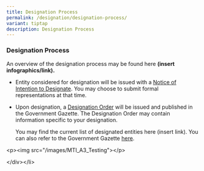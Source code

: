 ```yaml
---
title: Designation Process
permalink: /designation/designation-process/
variant: tiptap
description: Designation Process
---
```

<h3><strong>Designation Process</strong></h3>
<p>An overview of the designation process may be found here <strong>(insert infographics/link).</strong>
</p>
<ul data-tight="true" class="tight">
<li>
<p>Entity considered for designation will be issued with a <u>Notice of Intention to Designate</u>.
You may choose to submit formal representations at that time.</p>
<p></p>
</li>
<li>
<p>Upon designation, a <u>Designation Order</u> will be issued and published
in the Government Gazette. The Designation Order may contain information
specific to your designation.</p>
<p></p>
<p>You may find the current list of designated entities here (insert link).
You can also refer to the Government Gazette <a href="https://www.egazette.com.sg/" rel="noopener noreferrer nofollow" target="_blank">here</a>.</p>
</li>
</ul>
<p></p>
<p></p>
<p>&lt;p&gt;&lt;img src="/images/MTI_A3_Testing"&gt;&lt;/p&gt;</p>
<p>&lt;/div&gt;&lt;/li&gt;</p>
<p></p>